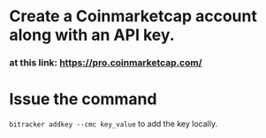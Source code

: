 # Create a Coinmarketcap account along with an API key.
### at this link: https://pro.coinmarketcap.com/

# Issue the command 
`bitracker addkey --cmc key_value`
to add the key locally.